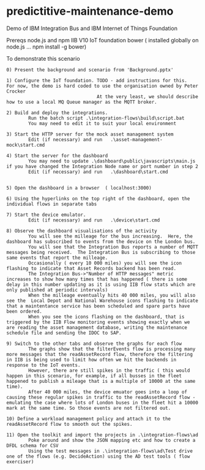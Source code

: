 # predictitive-maintenance-demo
Demo of IBM Integration Bus and IBM Internet of Things Foundation

Prereqs
    node.js and npm
    IIB V10
    IoT foundation
    bower ( installed globally on node.js ... npm install -g bower)

To demonstrate this scenario

    0) Present the background and scenario from 'Background.pptx'

    1) Configure the IoT foundation. TODO - add instructions for this.  For now, the demo is hard coded to use the organisation owned by Peter Crocker
                                     At the very least, we should describe how to use a local MQ Queue manager as the MQTT broker.

    2) Build and deploy the integrations.
            Run the batch script .\integration-flows\build\script.bat 
            You may need to edit it to suit your local environment

    3) Start the HTTP server for the mock asset management system
            Edit (if necessary) and run   .\asset-management-mock\start.cmd

    4) Start the server for the dashboard        
            You may need to update .\dashboard\public\javascripts\main.js if you have changed the Integration Node name or port number in step 2
            Edit (if necessary) and run   .\dashboard\start.cmd
            

    5) Open the dashboard in a browser  ( localhost:3000)

    6) Using the hyperlinks on the top right of the dashboard, open the individual flows in separate tabs

    7) Start the device emulator.
            Edit (if necessary) and run   .\device\start.cmd

    8) Observe the dashboard visualisations of the activity
            You will see the milleage for the bus increasing.  Here, the dashboard has subscribed to events from the device on the London bus.
            You will see that the Integration Bus reports a number of MQTT messages being received.  The Integration Bus is subscribing to those same events that report the milleage.
            Occasionally ( every 10 000 miles) you will see the icon flashing to indicate that Asset Records backend has been read.
            The Integration Bus->"Number of HTTP messages" metric increases to show how many times that has happened ( there is some delay in this number updating as it is using IIB flow stats which are only published at periodic intervals)
            When the milleage eventually hits 40 000 miles, you will also see the  Local Depot and National Warehouse icons flashing to indicate that a maintentance service has been scheduled and spare parts have been ordered.
            When you see the icons flashing on the dashboard, that is triggered by the IIB Flow monitoring events showing exactly when we are reading the asset management database, writing the maintenance schedule file and sending the IDOC to SAP.

    9) Switch to the other tabs and observe the graphs for each flow 
	        The graphs show that the filterEvents flow is processing many more messages that the readAssetRecord flow, therefore the filtering in IIB is being used to limit how often we hit the backends in response to the IoT events.  
	        However, there are still spikes in the traffic ( this would happen in this scenario, for example, if all busses in the fleet happened to publish a mileage that is a multiple of 10000 at the same time).  
            After 40 000 miles, the device emuator goes into a loop of causing these regular spikes in traffic to the readAssetRecord flow - emulating the case where lots of London buses in the fleet hit a 10000 mark at the same time. So those events are not filtered out. 

    10) Define a workload management policy and attach it to the readAssetRecord flow to smooth out the spikes.

    11) Open the toolkit and import the projects in .\integration-flows\ad
            Poke around and show the JSON mapping etc and how to create a DFDL schema for CSV
            Using the test messages in .\integration-flows\ad\Test drive one of the flows (e.g. DecideAction) using the AD test tools ( flow exerciser)

